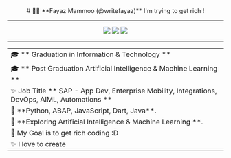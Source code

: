 <div align="center">
# 👨‍💻 **Fayaz Mammoo (@writefayaz)**
I'm trying to get rich !

 <hr>
 
[![](https://img.shields.io/badge/-Twitter-informational?style=for-the-badge&logo=twitter&logoColor=white&color=00aced)](https://twitter.com/twopinch)
[![](https://img.shields.io/badge/-Instagram-informational?style=for-the-badge&logo=instagram&logoColor=white&color=C13584)](https://instagram.com/fuzz__)
[![](https://img.shields.io/badge/-Linkedin-informational?style=for-the-badge&logo=linkedin&logoColor=white&color=2867B2)](https://www.linkedin.com/in/fuzzm/)

<hr>
 
<table>
<tr>
 <td>
    🎓 ** Graduation in Information & Technology **
 </td>
 </tr>
 <tr>
 <td>
    🎓 ** Post Graduation Artificial Intelligence & Machine Learning **
 </td>
  </tr>
 <tr>
 <td>
    ✨ Job Title ** SAP - App Dev, Enterprise Mobility, Integrations, DevOps, AIML, Automations **
 </td>
  </tr>
 <tr>
   <td>
    🌱 **Python, ABAP, JavaScript, Dart, Java**.
     </td>
 </tr>
 <tr>
   <td>
    🌱 **Exploring Artificial Intelligence & Machine Learning **.
     </td>
 </tr>
 <tr>
   <td>
    🎯 My Goal is to get rich coding :D
     </td>
</tr>
<tr>  
  <td>
  ✨ I love to create 
    </td>
</tr>
</table>

